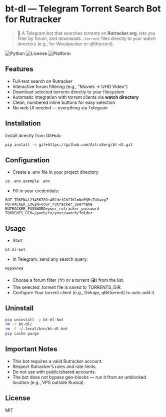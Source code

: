# bt-dl — Telegram Torrent Search Bot for Rutracker

> 🤖 A Telegram bot that searches torrents on **Rutracker.org**, lets you filter by forum, and downloads `.torrent` files directly to your watch directory (e.g., for Woodpecker or qBittorrent).

![Python](https://img.shields.io/badge/python-3.9%2B-blue)
![License](https://img.shields.io/badge/license-MIT-green)
![Platform](https://img.shields.io/badge/platform-Linux%20%7C%20macOS%20%7C%20WSL-lightgrey)

## Features

- Full-text search on Rutracker
- Interactive forum filtering (e.g., "Movies → UHD Video")
- Download selected torrents directly to your filesystem
- Automatic integration with torrent clients via **watch directory**
- Clean, numbered inline buttons for easy selection
- No web UI needed — everything via Telegram

## Installation

Install directly from GitHub:
```bash
pip install -e git+https://github.com/AstraSerg/bt-dl.git
```
## Configuration

- Create a .env file in your project directory
```bash
cp .env.example .env
```
- Fill in your credentials:
```asciidoc
BOT_TOKEN=123456789:ABCdefGhIJKlmNoPQRsTUVwxyZ
RUTRACKER_LOGIN=your_rutracker_username
RUTRACKER_PASSWORD=your_rutracker_password
TORRENTS_DIR=/path/to/your/watch/folder
```

## Usage

- Start
```bash
bt-dl-bot
```
- In Telegram, send any search query:
```bash
мурзилка
```
- Choose a forum filter (🝖) or a torrent (🎬) from the list.
- The selected .torrent file is saved to TORRENTS_DIR.
- Configure Your torrent client (e.g., Deluge, qBittorrent) to auto-add it.

## Uninstall
```bash
pip uninstall -y bt-dl-bot
rm -r bt-dl/
rm -f ~/.local/bin/bt-dl-bot
pip cache purge
```

## Important Notes

- This bot requires a valid Rutracker account.
- Respect Rutracker’s rules and rate limits.
- Do not use with public/shared accounts.
- The bot does not bypass geo-blocks — run it from an unblocked location (e.g., VPS outside Russia).

## License
MIT 
